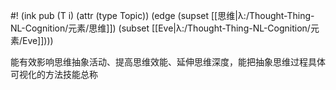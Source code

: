 #! (ink pub (T i) (attr (type Topic)) (edge (supset [[思维|λ:/Thought-Thing-NL-Cognition/元素/思维]]) (subset [[Eve|λ:/Thought-Thing-NL-Cognition/元素/Eve]])))

能有效影响思维抽象活动、提高思维效能、延伸思维深度，能把抽象思维过程具体可视化的方法技能总称